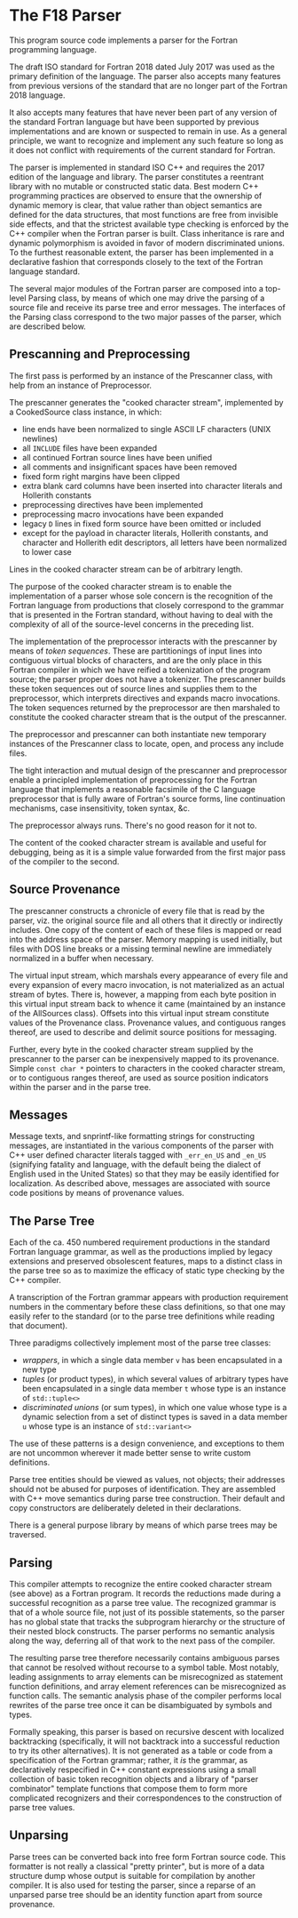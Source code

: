 <!--
Copyright (c) 2018, NVIDIA CORPORATION.  All rights reserved.
-->

The F18 Parser
==============
This program source code implements a parser for the Fortran programming
language.

The draft ISO standard for Fortran 2018 dated July 2017 was used as the
primary definition of the language.  The parser also accepts many features
from previous versions of the standard that are no longer part of the Fortran
2018 language.

It also accepts many features that have never been part of any version
of the standard Fortran language but have been supported by previous
implementations and are known or suspected to remain in use.  As a
general principle, we want to recognize and implement any such feature
so long as it does not conflict with requirements of the current standard
for Fortran.

The parser is implemented in standard ISO C++ and requires the 2017
edition of the language and library.  The parser constitutes a reentrant
library with no mutable or constructed static data.  Best modern C++
programming practices are observed to ensure that the ownership of
dynamic memory is clear, that value rather than object semantics are
defined for the data structures, that most functions are free from
invisible side effects, and that the strictest available type checking
is enforced by the C++ compiler when the Fortran parser is built.
Class inheritance is rare and dynamic polymorphism is avoided in favor
of modern discriminated unions.  To the furthest reasonable extent, the
parser has been implemented in a declarative fashion that corresponds
closely to the text of the Fortran language standard.

The several major modules of the Fortran parser are composed into a
top-level Parsing class, by means of which one may drive the parsing of a
source file and receive its parse tree and error messages.  The interfaces
of the Parsing class correspond to the two major passes of the parser,
which are described below.

Prescanning and Preprocessing
-----------------------------
The first pass is performed by an instance of the Prescanner class,
with help from an instance of Preprocessor.

The prescanner generates the "cooked character stream", implemented
by a CookedSource class instance, in which:
* line ends have been normalized to single ASCII LF characters (UNIX newlines)
* all `INCLUDE` files have been expanded
* all continued Fortran source lines have been unified
* all comments and insignificant spaces have been removed
* fixed form right margins have been clipped
* extra blank card columns have been inserted into character literals
  and Hollerith constants
* preprocessing directives have been implemented
* preprocessing macro invocations have been expanded
* legacy `D` lines in fixed form source have been omitted or included
* except for the payload in character literals, Hollerith constants,
  and character and Hollerith edit descriptors, all letters have been
  normalized to lower case

Lines in the cooked character stream can be of arbitrary length.

The purpose of the cooked character stream is to enable the implementation
of a parser whose sole concern is the recognition of the Fortran language
from productions that closely correspond to the grammar that is presented
in the Fortran standard, without having to deal with the complexity of
all of the source-level concerns in the preceding list.

The implementation of the preprocessor interacts with the prescanner by
means of _token sequences_.  These are partitionings of input lines into
contiguous virtual blocks of characters, and are the only place in this
Fortran compiler in which we have reified a tokenization of the program
source; the parser proper does not have a tokenizer.  The prescanner
builds these token sequences out of source lines and supplies them
to the preprocessor, which interprets directives and expands macro
invocations.  The token sequences returned by the preprocessor are then
marshaled to constitute the cooked character stream that is the output of
the prescanner.

The preprocessor and prescanner can both instantiate new temporary
instances of the Prescanner class to locate, open, and process any
include files.

The tight interaction and mutual design of the prescanner and preprocessor
enable a principled implementation of preprocessing for the Fortran
language that implements a reasonable facsimile of the C language
preprocessor that is fully aware of Fortran's source forms, line
continuation mechanisms, case insensitivity, token syntax, &c.

The preprocessor always runs.  There's no good reason for it not to.

The content of the cooked character stream is available and useful
for debugging, being as it is a simple value forwarded from the first major
pass of the compiler to the second.

Source Provenance
-----------------
The prescanner constructs a chronicle of every file that is read by the
parser, viz. the original source file and all others that it directly
or indirectly includes.  One copy of the content of each of these files
is mapped or read into the address space of the parser.  Memory mapping
is used initially, but files with DOS line breaks or a missing terminal
newline are immediately normalized in a buffer when necessary.

The virtual input stream, which marshals every appearance of every file
and every expansion of every macro invocation, is not materialized as
an actual stream of bytes.  There is, however, a mapping from each byte
position in this virtual input stream back to whence it came (maintained
by an instance of the AllSources class).  Offsets into this virtual input
stream constitute values of the Provenance class.  Provenance values,
and contiguous ranges thereof, are used to describe and delimit source
positions for messaging.

Further, every byte in the cooked character stream supplied by the
prescanner to the parser can be inexpensively mapped to its provenance.
Simple `const char *` pointers to characters in the cooked character
stream, or to contiguous ranges thereof, are used as source position
indicators within the parser and in the parse tree.

Messages
--------
Message texts, and snprintf-like formatting strings for constructing
messages, are instantiated in the various components of the parser with
C++ user defined character literals tagged with `_err_en_US` and `_en_US`
(signifying fatality and language, with the default being the dialect of
English used in the United States) so that they may be easily identified
for localization.  As described above, messages are associated with
source code positions by means of provenance values.

The Parse Tree
--------------
Each of the ca. 450 numbered requirement productions in the standard
Fortran language grammar, as well as the productions implied by legacy
extensions and preserved obsolescent features, maps to a distinct class
in the parse tree so as to maximize the efficacy of static type checking
by the C++ compiler.

A transcription of the Fortran grammar appears with production requirement
numbers in the commentary before these class definitions, so that one
may easily refer to the standard (or to the parse tree definitions while
reading that document).

Three paradigms collectively implement most of the parse tree classes:
* *wrappers*, in which a single data member `v` has been encapsulated
  in a new type
* *tuples* (or product types), in which several values of arbitrary
  types have been encapsulated in a single data member `t` whose type
  is an instance of `std::tuple<>`
* *discriminated unions* (or sum types), in which one value whose type is
  a dynamic selection from a set of distinct types is saved in a data
  member `u` whose type is an instance of `std::variant<>`

The use of these patterns is a design convenience, and exceptions to them
are not uncommon wherever it made better sense to write custom definitions.

Parse tree entities should be viewed as values, not objects; their
addresses should not be abused for purposes of identification.  They are
assembled with C++ move semantics during parse tree construction.
Their default and copy constructors are deliberately deleted in their
declarations.

There is a general purpose library by means of which parse trees may
be traversed.

Parsing
-------
This compiler attempts to recognize the entire cooked character stream
(see above) as a Fortran program.  It records the reductions made during
a successful recognition as a parse tree value.  The recognized grammar
is that of a whole source file, not just of its possible statements,
so the parser has no global state that tracks the subprogram hierarchy
or the structure of their nested block constructs.  The parser performs
no semantic analysis along the way, deferring all of that work to the
next pass of the compiler.

The resulting parse tree therefore necessarily contains ambiguous parses
that cannot be resolved without recourse to a symbol table.  Most notably,
leading assignments to array elements can be misrecognized as statement
function definitions, and array element references can be misrecognized
as function calls.  The semantic analysis phase of the compiler performs
local rewrites of the parse tree once it can be disambiguated by symbols
and types.

Formally speaking, this parser is based on recursive descent with
localized backtracking (specifically, it will not backtrack into a
successful reduction to try its other alternatives).  It is not generated
as a table or code from a specification of the Fortran grammar; rather, it
_is_ the grammar, as declaratively respecified in C++ constant expressions
using a small collection of basic token recognition objects and a library
of "parser combinator" template functions that compose them to form more
complicated recognizers and their correspondences to the construction
of parse tree values.

Unparsing
---------
Parse trees can be converted back into free form Fortran source code.
This formatter is not really a classical "pretty printer", but is
more of a data structure dump whose output is suitable for compilation
by another compiler.  It is also used for testing the parser, since a
reparse of an unparsed parse tree should be an identity function apart from
source provenance.
